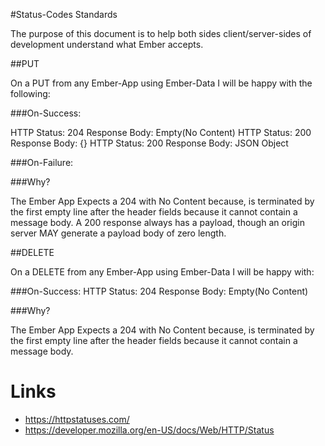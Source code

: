 #Status-Codes Standards

The purpose of this document is to help both sides client/server-sides of development understand what Ember accepts.

##PUT

On a PUT from any Ember-App using Ember-Data I will be happy with the following:

###On-Success:

HTTP Status: 204
Response Body: Empty(No Content)
HTTP Status: 200
Response Body: {}
HTTP Status: 200
Response Body: JSON Object

###On-Failure:


###Why?

The Ember App Expects a 204 with No Content because, is terminated by the first empty line after the header fields because it cannot contain a message body. A 200 response always has a payload, though an origin server MAY generate a payload body of zero length.

##DELETE

On a DELETE from any Ember-App using Ember-Data I will be happy with:

###On-Success:
HTTP Status: 204
Response Body: Empty(No Content)

###Why?

The Ember App Expects a 204 with No Content because, is terminated by the first empty line after the header fields because it cannot contain a message body.


# Links
- https://httpstatuses.com/
- https://developer.mozilla.org/en-US/docs/Web/HTTP/Status
